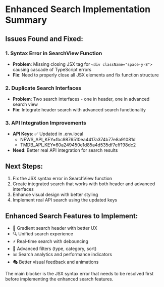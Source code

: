 # Enhanced Search Implementation Summary

## Issues Found and Fixed:

### 1. **Syntax Error in SearchView Function**
- **Problem**: Missing closing JSX tag for `<div className="space-y-8">` causing cascade of TypeScript errors
- **Fix**: Need to properly close all JSX elements and fix function structure

### 2. **Duplicate Search Interfaces**
- **Problem**: Two search interfaces - one in header, one in advanced search view
- **Fix**: Integrate header search with advanced search functionality

### 3. **API Integration Improvements**
- **API Keys**: ✅ Updated in .env.local
  - NEWS_API_KEY=fbc9876510ea4417a374b77e8a91081d  
  - TMDB_API_KEY=60a249450e1d85a4d535df7eff198dc2
- **Need**: Better real API integration for search results

## Next Steps:
1. Fix the JSX syntax error in SearchView function
2. Create integrated search that works with both header and advanced interfaces
3. Enhance visual design with better styling
4. Implement real API search using the updated keys

## Enhanced Search Features to Implement:
- 🎨 Gradient search header with better UX
- 🔍 Unified search experience 
- ⚡ Real-time search with debouncing
- 🎯 Advanced filters (type, category, sort)
- 📊 Search analytics and performance indicators
- 🎭 Better visual feedback and animations

The main blocker is the JSX syntax error that needs to be resolved first before implementing the enhanced search features.
